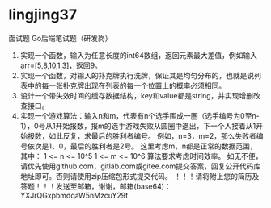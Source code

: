 # lingjing37
面试题
Go后端笔试题（研发岗）
1. 实现一个函数，输入为任意长度的int64数组，返回元素最大差值，例如输入arr=[5,8,10,1,3]，返回9。
2. 实现一个函数，对输入的扑克牌执行洗牌，保证其是均匀分布的，也就是说列表中的每一张扑克牌出现在列表的每一个位置上的概率必须相同。
3. 设计一个带失效时间的缓存数据结构，key和value都是string，并实现增删改查接口。
4. 实现一个游戏算法：输入n和m，代表有n个选手围成一圈（选手编号为0至n-1），0号从1开始报数，报m的选手游戏失败从圆圈中退出，下一个人接着从1开始报数，如此反复，求最后的胜利者编号。
例如，n=3，m=2，那么失败者编号依次是1、0，最后的胜利者是2号。
这里考虑m，n都是正常的数据范围，其中：
1 <= n <= 10^5
1 <= m <= 10^6
算法要求考虑时间效率。
如无不便，请优先使用github.com，gitlab.com或gitee.com提交答案，回复公开代码库地址即可。否则请使用zip压缩包形式提交代码。
！！！请将附上您的简历及答题！！！发送至邮箱，谢谢，邮箱(base64)：YXJrQGxpbmdqaW5nMzcuY29t
